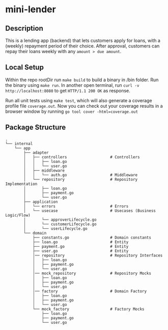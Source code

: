 # mini-lender

## Description

This is a lending app (backend) that lets customers apply for loans, with a (weekly) repayment
period of their choice. After approval, customers can repay their loans weekly with any `amount >
due amount`.

## Local Setup

Within the repo rootDir run `make build` to build a binary in /bin folder. Run the binary
using `make run`. In another open terminal, run `curl -v http://localhost:8080` to get `HTTP/1.1 200 OK` as response.

Run all unit tests using `make test`, which will also generate a coverage profile file `coverage.out`. Now you can check out your coverage results in a browser window by running `go tool cover -html=coverage.out`

## Package Structure

```shell
.
└── internal
    └── app
        ├── adapter
        │   ├── controllers                   # Controllers
        │   │   ├── loan.go
        │   │   └── user.go
        │   ├── middleware
        │   │   └── auth.go                   # Middleware
        │   └── repository                    # Repository Implementation
        │       ├── loan.go
        │       ├── payment.go
        │       └── user.go
        ├── application
        │   └── errors                        # Errors
        │   └── usecase                       # Usecases (Business Logic/Flow)
        │       └── approverLifecycle.go
        │       └── customerLifecycle.go
        │       └── userLifecycle.go
        └── domain
            ├── constants.go                  # Domain constants
            ├── loan.go                       # Entity
            ├── payment.go                    # Entity
            ├── user.go                       # Entity
            │── repository                    # Repository Interfaces
            │   ├── loan.go
            │   ├── payment.go
            │   └── user.go
            │── mock_repository               # Repository Mocks
            │   ├── loan.go
            │   ├── payment.go
            │   └── user.go
            │── factory                       # Domain Factory
            │   ├── loan.go
            │   ├── payment.go
            │   └── user.go
            └── mock_factory                  # Factory Mocks
                ├── loan.go
                ├── payment.go
                └── user.go

```
